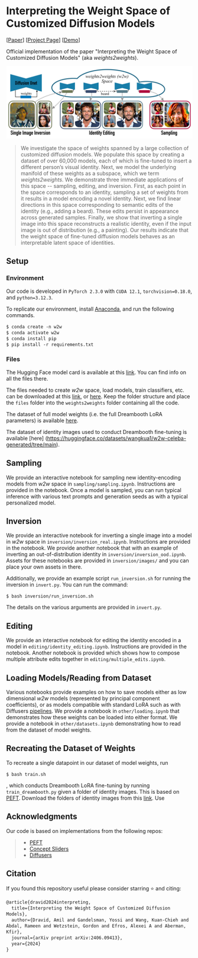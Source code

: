 # Interpreting the Weight Space of Customized Diffusion Models
[[Paper](https://arxiv.org/abs/2406.09413)] [[Project Page](https://snap-research.github.io/weights2weights/)] [[Demo](https://huggingface.co/spaces/snap-research/weights2weights)]

Official implementation of the paper "Interpreting the Weight Space of Customized Diffusion Models" (aka *weights2weights*). 

<img src="./assets/teaser.jpg" alt="teaser" width="800"/>

>We investigate the space of weights spanned by a large collection of customized diffusion models. We populate this space by creating a dataset of over 60,000 models, each of which is fine-tuned to insert a different person’s visual identity. Next, we model the underlying manifold of these weights as a subspace, which we term <em>weights2weights</em>. We demonstrate three immediate applications of this space -- sampling, editing, and inversion. First, as each point in the space corresponds to an identity, sampling a set of weights from it results in a model encoding a novel identity. Next, we find linear directions in this space corresponding to semantic edits of the identity (e.g., adding a beard). These edits persist in appearance across generated samples. Finally, we show that inverting a single image into this space reconstructs a realistic identity, even if the input image is out of distribution (e.g., a painting). Our results indicate that the weight space of fine-tuned diffusion models behaves as an interpretable latent space of identities.

## Setup
### Environment
Our code is developed in `PyTorch 2.3.0` with `CUDA 12.1`, `torchvision=0.18.0`, and `python=3.12.3`.

To replicate our environment, install [Anaconda](https://docs.anaconda.com/free/anaconda/install/index.html), and run the following commands.
```
$ conda create -n w2w
$ conda activate w2w
$ conda install pip
$ pip install -r requirements.txt
```

### Files
The Hugging Face model card is available at this [link](https://huggingface.co/Snapchat/weights2weights). You can find info on all the files there.

The files needed to create *w2w* space, load models, train classifiers, etc. can be downloaded at this [link](https://drive.google.com/file/d/1W1_klpdeCZr5b0Kdp7SaS7veDV2ZzfbB/view?usp=sharing), or [here](https://huggingface.co/Snapchat/weights2weights/tree/main/files). Keep the folder structure and place the `files` folder into the `weights2weights` folder containing all the code.

The dataset of full model weights (i.e. the full Dreambooth LoRA parameters) is available [here](https://huggingface.co/Snapchat/weights2weights/tree/main/weights_datasets).  

The dataset of identity images used to conduct Dreambooth fine-tuning is available [here] (https://huggingface.co/datasets/wangkua1/w2w-celeba-generated/tree/main).  


## Sampling 
We provide an interactive notebook for sampling new identity-encoding models from *w2w* space in `sampling/sampling.ipynb`. Instructions are provided in the notebook. Once a model is sampled, you can run typical inference with various text prompts and generation seeds as with a typical personalized model. 

## Inversion 
We provide an interactive notebook for inverting a single image into a model in *w2w* space in `inversion/inversion_real.ipynb`. Instructions are provided in the notebook. We provide another notebook that with an example of inverting an out-of-distribution identity in `inversion/inversion_ood.ipynb`. Assets for these notebooks are provided in `inversion/images/` and you can place your own assets in there. 

Additionally, we provide an example script `run_inversion.sh` for running the inversion in `invert.py`.  You can run the command:
```
$ bash inversion/run_inversion.sh
```
The details on the various arguments are provided in `invert.py`.

## Editing 
We provide an interactive notebook for editing the identity encoded in a model in `editing/identity_editing.ipynb`. Instructions are provided in the notebook. Another notebook is provided which shows how to compose multiple attribute edits together in `editing/multiple_edits.ipynb`.

## Loading Models/Reading from Dataset
Various notebooks provide examples on how to save models either as low dimensional *w2w* models (represented by principal component coefficients), or as models compatible with standard LoRA such as with Diffusers [pipelines](https://huggingface.co/docs/diffusers/en/api/pipelines/overview). We provide a notebook in `other/loading.ipynb` that demonstrates how these weights can be loaded into either format. We provide a notebook in `other/datasets.ipynb` demonstrating how to read from the dataset of model weights.

## Recreating the Dataset of Weights
To recreate a single datapoint in our dataset of model weights, run 
```
$ bash train.sh
```
, which conducts Dreambooth LoRA fine-tuning by running `train_dreambooth.py` given a folder of identity images. This is based on [PEFT](https://github.com/huggingface/peft/tree/main/examples/lora_dreambooth). Download the folders of identity images from this [link](https://huggingface.co/datasets/wangkua1/w2w-celeba-generated/tree/main). Use 

## Acknowledgments
Our code is based on implementations from the following repos: 

>* [PEFT](https://github.com/huggingface/peft)
>* [Concept Sliders](https://github.com/rohitgandikota/sliders)
>* [Diffusers](https://github.com/huggingface/diffusers)


## Citation
If you found this repository useful please consider starring ⭐ and citing:
```
@article{dravid2024interpreting,
  title={Interpreting the Weight Space of Customized Diffusion Models},
  author={Dravid, Amil and Gandelsman, Yossi and Wang, Kuan-Chieh and Abdal, Rameen and Wetzstein, Gordon and Efros, Alexei A and Aberman, Kfir},
  journal={arXiv preprint arXiv:2406.09413},
  year={2024}
}
```


